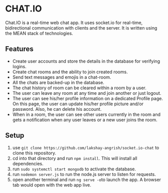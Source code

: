 # CHAT.IO

Chat.IO is a real-time web chat app. It uses socket.io for real-time, bidirectional communication with clients and the server. It is written using the MEAN stack of technologies.

## Features

- Create user accounts and store the details in the database for verifying logins.
- Create chat rooms and the ability to join created rooms.
- Send text messages and emojis in a chat-room.
- All the chats are backed-up in the database.
- The chat history of room can be cleared within a room by a user.
- The user can leave any room at any time and join another or just logout.
- The user can see his/her profile information on a dedicated Profile page. On this page, the user can update his/her profile picture and/or password. Also, he can delete his account.
- When in a room, the user can see other users currently in the room and gets a notification when any user leaves or a new user joins the room.

## Setup
1. use ``` git clone https://github.com/lakshay-angrish/socket.io-chat ``` to clone this repository.
2. cd into that directory and run ```npm install```. This will install all dependencies.
3. run ```sudo systemctl start mongodb``` to activate the database.
4. run ```nodemon server.js``` to run the node.js server to listen for requests.
5. open another terminal and run ```ng serve -o```to launch the app. A browser tab would open with the web app live.
